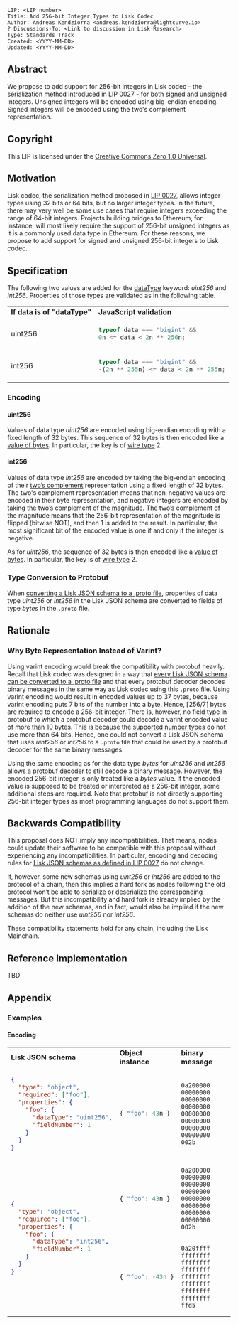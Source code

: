 ```
LIP: <LIP number>
Title: Add 256-bit Integer Types to Lisk Codec
Author: Andreas Kendziorra <andreas.kendziorra@lightcurve.io>
? Discussions-To: <Link to discussion in Lisk Research>
Type: Standards Track
Created: <YYYY-MM-DD>
Updated: <YYYY-MM-DD>
```

## Abstract

We propose to add support for 256-bit integers in Lisk codec - the serialization method introduced in LIP 0027 - for both signed and unsigned integers. Unsigned integers will be encoded using big-endian encoding. Signed integers will be encoded using the two's complement representation.

## Copyright

This LIP is licensed under the [Creative Commons Zero 1.0 Universal](https://creativecommons.org/publicdomain/zero/1.0/).

## Motivation

Lisk codec, the serialization method proposed in [LIP 0027](https://github.com/LiskHQ/lips/blob/main/proposals/lip-0027.md), allows integer types using 32 bits or 64 bits, but no larger integer types. In the future, there may very well be some use cases that require integers exceeding the range of 64-bit integers. Projects building bridges to Ethereum, for instance, will most likely require the support of 256-bit unsigned integers as it is a commonly used data type in Ethereum. For these reasons, we propose to add support for signed and unsigned 256-bit integers to Lisk codec.

## Specification

The following two values are added for the [dataType](https://github.com/LiskHQ/lips/blob/main/proposals/lip-0027.md#datatype-keyword) keyword: _uint256_ and _int256_. Properties of those types are validated as in the following table.

<table>
  <tr>
   <td><strong>If data is of "dataType"</strong>
   </td>
   <td><strong>JavaScript validation</strong>
   </td>
  </tr>
  <tr>
   <td>uint256
   </td>
   <td>

```js
typeof data === "bigint" &&
0n <= data < 2n ** 256n;
```

   </td>
  </tr>
  <tr>
   <td>int256
   </td>
   <td>

```js
typeof data === "bigint" &&
-(2n ** 255n) <= data < 2n ** 255n;
```

   </td>
  </tr>
</table>

### Encoding

#### uint256

Values of data type _uint256_ are encoded using big-endian encoding with a fixed length of 32 bytes. This sequence of 32 bytes is then encoded like a [value of bytes](https://github.com/LiskHQ/lips/blob/main/proposals/lip-0027.md#encoding-strings-and-bytes). In particular, the key is of [wire type](https://github.com/LiskHQ/lips/blob/main/proposals/lip-0027.md#keys) 2.

#### int256

Values of data type _int256_ are encoded by taking the big-endian encoding of their [two’s complement](https://en.wikipedia.org/wiki/Two%27s_complement) representation using a fixed length of 32 bytes. The two's complement representation means that non-negative values are encoded in their byte representation, and negative integers are encoded by taking the two’s complement of the magnitude. The two’s complement of the magnitude means that the 256-bit representation of the magnitude is flipped (bitwise NOT), and then 1 is added to the result. In particular, the most significant bit of the encoded value is one if and only if the integer is negative.

As for _uint256_, the sequence of 32 bytes is then encoded like a [value of bytes](https://github.com/LiskHQ/lips/blob/main/proposals/lip-0027.md#encoding-strings-and-bytes). In particular, the key is of [wire type](https://github.com/LiskHQ/lips/blob/main/proposals/lip-0027.md#keys) 2.

### Type Conversion to Protobuf

When [converting a Lisk JSON schema to a .proto file](https://github.com/LiskHQ/lips/blob/main/proposals/lip-0027.md#appendix-b-json-schema-to-protobuf), properties of data type _uint256_ or _int256_ in the Lisk JSON schema are converted to fields of type _bytes_ in the `.proto` file.

## Rationale

### Why Byte Representation Instead of Varint?

Using varint encoding would break the compatibility with protobuf heavily. Recall that Lisk codec was designed in a way that [every Lisk JSON schema can be converted to a .proto file](https://github.com/LiskHQ/lips/blob/main/proposals/lip-0027.md#appendix-b-json-schema-to-protobuf) and that every protobuf decoder decodes binary messages in the same way as Lisk codec using this `.proto` file. Using varint encoding would result in encoded values up to 37 bytes, because varint encoding puts 7 bits of the number into a byte. Hence, ⌈256/7⌉ bytes are required to encode a 256-bit integer. There is, however, no field type in protobuf to which a protobuf decoder could decode a varint encoded value of more than 10 bytes. This is because the [supported number types](https://protobuf.dev/programming-guides/proto2/#scalar) do not use more than 64 bits. Hence, one could not convert a Lisk JSON schema that uses _uint256_ or _int256_ to a `.proto` file that could be used by a protobuf decoder for the same binary messages.

Using the same encoding as for the data type _bytes_ for _uint256_ and _int256_ allows a protobuf decoder to still decode a binary message. However, the encoded 256-bit integer is only treated like a _bytes_ value. If the encoded value is supposed to be treated or interpreted as a 256-bit integer, some additional steps are required. Note that protobuf is not directly supporting 256-bit integer types as most programming languages do not support them.

## Backwards Compatibility

This proposal does NOT imply any incompatibilities. That means, nodes could update their software to be compatible with this proposal without experiencing any incompatibilities. In particular, encoding and decoding rules for [Lisk JSON schemas as defined in LIP 0027](https://github.com/LiskHQ/lips/blob/main/proposals/lip-0027.md#lisk-json-schemas) do not change.

If, however, some new schemas using _uint256_ or _int256_ are added to the protocol of a chain, then this implies a hard fork as nodes following the old protocol won’t be able to serialize or deserialize the corresponding messages. But this incompatibility and hard fork is already implied by the addition of the new schemas, and in fact, would also be implied if the new schemas do neither use _uint256_ nor _int256_.

These compatibility statements hold for any chain, including the Lisk Mainchain.

## Reference Implementation

TBD

## Appendix

### Examples

#### Encoding

<table>
  <tr>
   <td><strong>Lisk JSON schema</strong>
   </td>
   <td><strong>Object instance</strong>
   </td>
   <td><strong>binary message</strong>
   </td>
  </tr>
  <tr>
   <td>

```json
{
  "type": "object",
  "required": ["foo"],
  "properties": {
    "foo": {
      "dataType": "uint256",
      "fieldNumber": 1
    }
  }
}
```

   </td>
   <td>

```js
{ "foo": 43n }
```

   </td>
   <td>

```
0a200000
00000000
00000000
00000000
00000000
00000000
00000000
00000000
002b
```

   </td>
  </tr>
  <tr>
   <td rowspan="2" >

```json
{
  "type": "object",
  "required": ["foo"],
  "properties": {
    "foo": {
      "dataType": "int256",
      "fieldNumber": 1
    }
  }
}

````
   </td>
   <td>

```js
{ "foo": 43n }
````

   </td>
   <td>

```
0a200000
00000000
00000000
00000000
00000000
00000000
00000000
00000000
002b
```

   </td>
  </tr>
  <tr>
   <td>

```js
{ "foo": -43n }
```
   </td>
   <td>

```
0a20ffff
ffffffff
ffffffff
ffffffff
ffffffff
ffffffff
ffffffff
ffffffff
ffd5
```

   </td>
  </tr>
</table>
